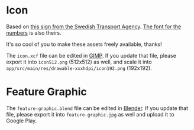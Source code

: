 # Icon
Based on [this sign from the Swedish Transport
Agency](https://www.transportstyrelsen.se/sv/vagtrafik/Vagmarken/Forbudsmarken/Forbud-mot-trafik-med-annat-motordrivet-fordon-an-moped-klass-II/).
[The font for the
numbers](https://www.transportstyrelsen.se/sv/vagtrafik/Trafikregler/Om-vagmarken/Teckensnitt/) is also theirs.

It's so cool of you to make these assets freely available, thanks!

The `icon.xcf` file can be edited in
[GIMP](https://www.gimp.org/downloads/). If you update that file, please
export it into `icon512.png` (512x512) as well, and scale it into
`app/src/main/res/drawable-xxxhdpi/icon192.png` (192x192).

# Feature Graphic
The `feature-graphic.blend` file can be edited in
[Blender](https://www.blender.org/download/). If you update that file, please
export it into `feature-graphic.jpg` as well and upload it to Google Play.
